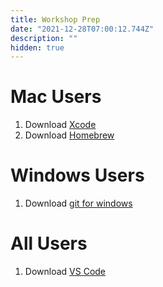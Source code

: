 ```yaml
---
title: Workshop Prep
date: "2021-12-28T07:00:12.744Z"
description: ""
hidden: true
---
```


# Mac Users

1. Download [Xcode](https://apps.apple.com/us/app/xcode/id497799835?mt=12)
2. Download [Homebrew](https://brew.sh/)

# Windows Users

1. Download [git for windows](https://gitforwindows.org/)

# All Users

1. Download [VS Code](https://code.visualstudio.com/)
